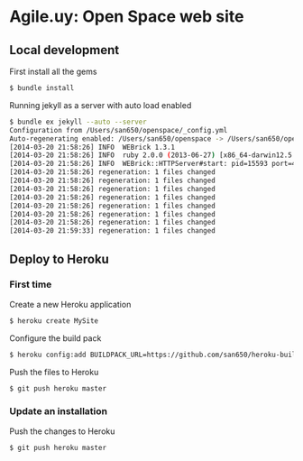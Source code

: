 # Agile.uy: Open Space web site

## Local development

First install all the gems

```sh
$ bundle install
```

Running jekyll as a server with auto load enabled

```sh
$ bundle ex jekyll --auto --server
Configuration from /Users/san650/openspace/_config.yml
Auto-regenerating enabled: /Users/san650/openspace -> /Users/san650/openspace/_site
[2014-03-20 21:58:26] INFO  WEBrick 1.3.1
[2014-03-20 21:58:26] INFO  ruby 2.0.0 (2013-06-27) [x86_64-darwin12.5.0]
[2014-03-20 21:58:26] INFO  WEBrick::HTTPServer#start: pid=15593 port=4000
[2014-03-20 21:58:26] regeneration: 1 files changed
[2014-03-20 21:58:26] regeneration: 1 files changed
[2014-03-20 21:58:26] regeneration: 1 files changed
[2014-03-20 21:58:26] regeneration: 1 files changed
[2014-03-20 21:58:26] regeneration: 1 files changed
[2014-03-20 21:58:26] regeneration: 1 files changed
[2014-03-20 21:58:26] regeneration: 1 files changed
[2014-03-20 21:59:33] regeneration: 1 files changed
```

## Deploy to Heroku

### First time

Create a new Heroku application

```sh
$ heroku create MySite
```

Configure the build pack

```sh
$ heroku config:add BUILDPACK_URL=https://github.com/san650/heroku-buildpack-ruby
```

Push the files to Heroku

```sh
$ git push heroku master
```

### Update an installation

Push the changes to Heroku

```sh
$ git push heroku master
```
